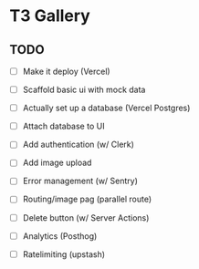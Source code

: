 # T3 Gallery

## TODO

- [ ] Make it deploy (Vercel)
- [ ] Scaffold basic ui with mock data
- [ ] Actually set up a database (Vercel Postgres)
- [ ] Attach database to UI
- [ ] Add authentication (w/ Clerk)
- [ ] Add image upload
- [ ] Error management (w/ Sentry)
- [ ] Routing/image pag (parallel route)
- [ ] Delete button (w/ Server Actions)
- [ ] Analytics (Posthog)
- [ ] Ratelimiting (upstash)


